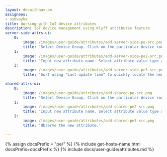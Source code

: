 ```yaml
---
layout: docwithnav-pe
assignees:
- ashvayka
title: Working with IoT device attributes
description: IoT device management using Klyff attributes feature 
server-side-attrs-ui:
    0:
        image: /images/user-guide/attributes/add-server-side-pe-src.png
        title: 'Select Device Group. Click on the particular device row to open device details. Select "Attributes" tab. Choose "Server attributes" scope. Click "+" Icon.'
    1:
        image: /images/user-guide/attributes/add-server-side-pe2-src.png
        title: 'Input new attribute name. Select attribute value type and input attribute value.'
    2:
        image: /images/user-guide/attributes/add-server-side-pe3-src.png
        title: 'Sort using "Last update time" to quickly locate the newly created attribute.'

shared-attrs-ui:
    0:
        image: /images/user-guide/attributes/add-shared-pe-src.png
        title: 'Select Device Group. Click on the particular device row to open device details. Select "Attributes" tab. Choose "Shared attributes" scope. Click "+" Icon.'
    1:
        image: /images/user-guide/attributes/add-shared-pe2-src.png
        title: 'Input new attribute name. Select attribute value type and input attribute value.'
    2:
        image: /images/user-guide/attributes/add-shared-pe3-src.png
        title: 'Observe the new attribute.'

---
```


{% assign docsPrefix = "pe/" %}
{% include get-hosts-name.html docsPrefix=docsPrefix %}
{% include docs/user-guide/attributes.md %}